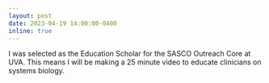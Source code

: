 ```yaml
---
layout: post
date: 2023-04-19 14:00:00-0400
inline: true
---
```


I was selected as the Education Scholar for the SASCO Outreach Core at UVA. This means I will be making a 25 minute video to educate clinicians on systems biology.